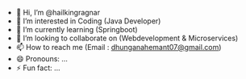 - 👋 Hi, I’m @hailkingragnar
- 👀 I’m interested in Coding (Java Developer)
- 🌱 I’m currently learning (Springboot)
- 💞️ I’m looking to collaborate on (Webdevelopment & Microservices)
- 📫 How to reach me (Email : dhunganahemant07@gmail.com)
- 😄 Pronouns: ...
- ⚡ Fun fact: ...

<!---
hailkingragnar/hailkingragnar is a ✨ special ✨ repository because its `README.md` (this file) appears on your GitHub profile.
You can click the Preview link to take a look at your changes.
--->
